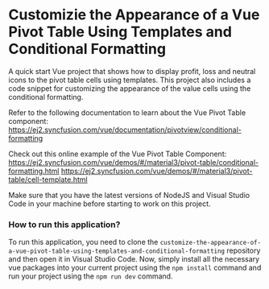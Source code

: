 # Customizie the Appearance of a Vue Pivot Table Using Templates and Conditional Formatting
A quick start Vue project that shows how to display profit, loss and neutral icons to the pivot table cells using templates. This project also includes a code snippet for customizing the appearance of the value cells using the conditional formatting.  
 
Refer to the following documentation to learn about the Vue Pivot Table component: 
https://ej2.syncfusion.com/vue/documentation/pivotview/conditional-formatting

Check out this online example of the Vue Pivot Table Component:
https://ej2.syncfusion.com/vue/demos/#/material3/pivot-table/conditional-formatting.html
https://ej2.syncfusion.com/vue/demos/#/material3/pivot-table/cell-template.html

Make sure that you have the latest versions of NodeJS and Visual Studio Code in your machine before starting to work on this project.

### How to run this application?
To run this application, you need to clone the `customize-the-appearance-of-a-vue-pivot-table-using-templates-and-conditional-formatting` repository and then open it in Visual Studio Code. Now, simply install all the necessary vue packages into your current project using the `npm install` command and run your project using the `npm run dev` command.
